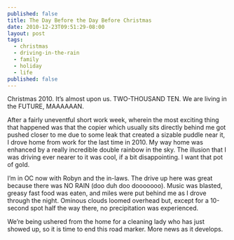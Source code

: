 ```yaml
---
published: false
title: The Day Before the Day Before Christmas
date: 2010-12-23T09:51:29-08:00
layout: post
tags:
  - christmas
  - driving-in-the-rain
  - family
  - holiday
  - life
published: false
---
```

Christmas 2010. It&#8217;s almost upon us. TWO-THOUSAND TEN. We are living in the FUTURE, MAAAAAAN.

<!--more-->

After a fairly uneventful short work week, wherein the most exciting thing that happened was that the copier which usually sits directly behind me got pushed closer to me due to some leak that created a sizable puddle near it, I drove home from work for the last time in 2010. My way home was enhanced by a really incredible double rainbow in the sky. The illusion that I was driving ever nearer to it was cool, if a bit disappointing. I want that pot of gold.

I&#8217;m in OC now with Robyn and the in-laws. The drive up here was great because there was NO RAIN (doo duh doo dooooooo). Music was blasted, greasy fast food was eaten, and miles were put behind me as I drove through the night. Ominous clouds loomed overhead but, except for a 10-second spot half the way there, no precipitation was experienced.

We&#8217;re being ushered from the home for a cleaning lady who has just showed up, so it is time to end this road marker. More news as it develops.
